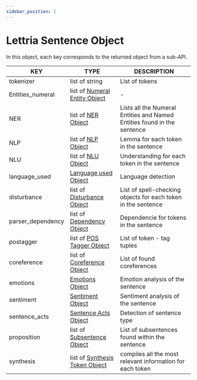 ```yaml
---
sidebar_position: 1
---
```


# Lettria Sentence Object



In this object, each key corresponds to the returned object from a sub-API.

| KEY               	| TYPE                           	| DESCRIPTION                                                             	|
|-------------------	|--------------------------------	|-------------------------------------------------------------------------	|
| tokenizer         	| list of string                 	| List of tokens                                                          	|
| Entities_numeral  	| list of [Numeral Entity Object](https://www.lettria.com/documentation/docs/API/entities-numeral)  	| -                                                                       	|
| NER               	| list of [NER Object](https://www.lettria.com/documentation/docs/API/ner)             	| Lists all the Numeral Entities and Named Entities found in the sentence 	|
| NLP               	| list of [NLP Object](https://www.lettria.com/documentation/docs/API/nlp)             	| Lemma for each token in the sentence                                    	|
| NLU               	| list of [NLU Object](https://www.lettria.com/documentation/docs/API/nlu)             	| Understanding for each token in the sentence                            	|
| language_used     	| [Language used Object](https://www.lettria.com/documentation/docs/API/language-used)           	| Language detection                                                      	|
| disturbance       	| list of [Disturbance Object](https://www.lettria.com/documentation/docs/API/disturbance)     	| List of spell-checking objects for each token in the sentence           	|
| parser_dependency 	| list of [Dependency Object](https://www.lettria.com/documentation/docs/API/parser-dependency)      	| Dependencie for tokens in the sentence                                  	|
| postagger         	| list of [POS Tagger Object](https://www.lettria.com/documentation/docs/API/pos-tagger)      	| List of token - tag tuples                                              	|
| coreference       	| list of [Coreference Object](https://www.lettria.com/documentation/docs/API/coreference)     	| List of found coreferences                                              	|
| emotions          	| [Emotions Object](https://www.lettria.com/documentation/docs/API/emotions)                	| Emotion analysis of the sentence                                        	|
| sentiment         	| [Sentiment Object](https://www.lettria.com/documentation/docs/API/sentiment)               	| Sentiment analysis of the sentence                                      	|
| sentence_acts     	| [Sentence Acts Object](https://www.lettria.com/documentation/docs/API/sentence-acts)           	| Detection of sentence type                                              	|
| proposition       	| list of [Subsentence Object](https://www.lettria.com/documentation/docs/API/ml-sentiment#subsentences-ia-sentiment-object)     	| List of subsentences found within the sentence                          	|
| synthesis         	| list of [Synthesis Token Object](https://www.lettria.com/documentation/docs/API/synthesis) 	| compiles all the most relevant information for each token               	|                               	|
